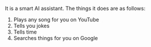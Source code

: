 It is a smart AI assistant. The things it does are as follows:
1. Plays any song for you on YouTube
2. Tells you jokes
3. Tells time
4. Searches things for you on Google
